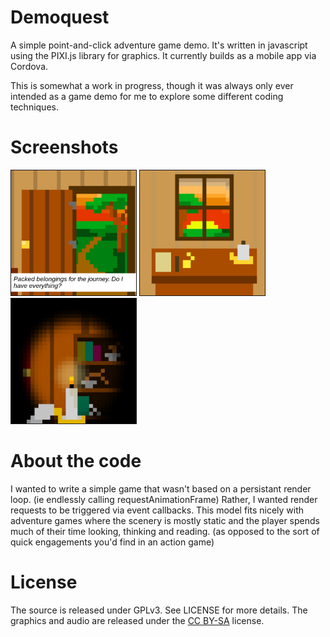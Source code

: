 # Demoquest

A simple point-and-click adventure game demo. It's written in javascript
using the PIXI.js library for graphics. It currently builds as a mobile app
via Cordova.

This is somewhat a work in progress, though it was always only ever intended
as a game demo for me to explore some different coding techniques.

# Screenshots

<img src="https://github.com/parogers/demoquest/raw/master/screenshots/screenshot1.png" style="width: 200px; height: auto; border: solid 1px">

<img src="https://github.com/parogers/demoquest/raw/master/screenshots/screenshot2.png" style="width: 200px; height: auto; border: solid 1px">

<img src="https://github.com/parogers/demoquest/raw/master/screenshots/screenshot3.png" style="width: 200px; height: auto; border: solid 1px">

# About the code

I wanted to write a simple game that wasn't based on a persistant render
loop. (ie endlessly calling requestAnimationFrame) Rather, I wanted
render requests to be triggered via event callbacks. This model fits nicely
with adventure games where the scenery is mostly static and the player spends much of their time looking, thinking and reading. (as opposed to the sort of quick engagements you'd find in an action game)

# License

The source is released under GPLv3. See LICENSE for more details. The graphics and audio are released under the [CC BY-SA](https://creativecommons.org/licenses/by-sa/4.0/) license.

